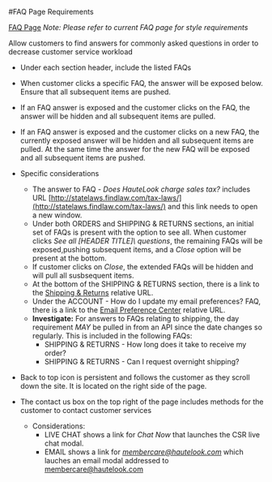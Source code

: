 #FAQ Page Requirements

[FAQ Page](/support)
*Note: Please refer to current FAQ page for style requirements*

Allow customers to find answers for commonly asked questions in order to decrease customer service workload

* Under each section header, include the listed FAQs
 * When customer clicks a specific FAQ, the answer will be exposed below. Ensure that all subsequent items are pushed.
 * If an FAQ answer is exposed and the customer clicks on the FAQ, the answer will be hidden and all subsequent items are pulled.
 * If an FAQ answer is exposed and the customer clicks on a new FAQ, the currently exposed answer will be hidden and all subsequent items are pulled. At the same time the answer for the new FAQ will be exposed and all subsequent items are pushed.
 * Specific considerations
   * The answer to FAQ - *Does HauteLook charge sales tax?* includes URL [http://statelaws.findlaw.com/tax-laws/](http://statelaws.findlaw.com/tax-laws/) and this link needs to open a new window.
    * Under both ORDERS and SHIPPING & RETURNS sections, an initial set of FAQs is present with the option to see all. When customer clicks *See all \[HEADER TITLE]\ questions*, the remaining FAQs will be exposed,pushing subsequent items, and a *Close* option will be present at the bottom.
    * If customer clicks on *Close*, the extended FAQs will be hidden and will pull all susbsequent items.
    * At the bottom of the SHIPPING & RETURNS section, there is a link to the [Shipping & Returns](/ship-return-policy) relative URL.
    * Under the ACCOUNT - How do I update my email preferences? FAQ, there is a link to the [Email Preference Center](/account) relative URL.
    * **Investigate:** For answers to FAQs relating to shipping, the day requirement *MAY* be pulled in from an API since the date changes so regularly. This is included in the following FAQs:
      * SHIPPING & RETURNS - How long does it take to receive my order?
      * SHIPPING & RETURNS - Can I request overnight shipping?

* Back to top icon is persistent and follows the customer as they scroll down the site. It is located on the right side of the page.
* The contact us box on the top right of the page includes methods for the customer to contact customer services
  * Considerations:
    * LIVE CHAT shows a link for *Chat Now* that launches the CSR live chat modal.
    * EMAIL shows a link for *membercare@hautelook.com* which lauches an email modal addressed to membercare@hautelook.com
